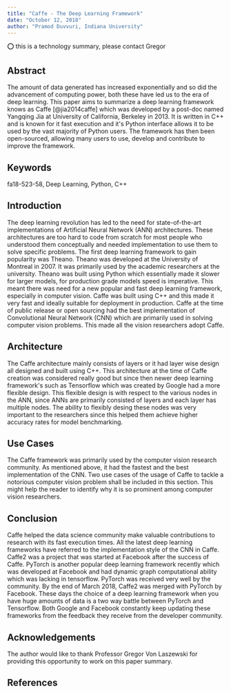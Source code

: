 ```yaml
---
title: "Caffe - The Deep Learning Framework"
date: "October 12, 2018"
author: "Pramod Duvvuri, Indiana University"
---
```


:o: this is a technology summary, please contact Gregor

## Abstract
The amount of data generated has increased exponentially and so did the advancement of computing power, both these have led us to the era of deep learning. This paper aims to summarize a deep learning framework knows as Caffe [@jia2014caffe] which was developed by a post-doc named Yangqing Jia at University of California, Berkeley in 2013. It is written in C++ and is known for it fast execution and it's Python interface allows it to be used by the vast majority of Python users. The framework has then been open-sourced, allowing many users to use, develop and contribute to improve the framework.

## Keywords
fa18-523-58, Deep Learning, Python, C++

## Introduction
The deep learning revolution has led to the need for state-of-the-art implementations of Artificial Neural Network (ANN) architectures. These architectures are too hard to code from scratch for most people who understood them conceptually and needed implementation to use them to solve specific problems. The first deep learning framework to gain popularity was Theano. Theano was developed at the University of Montreal in 2007. It was primarily used by the academic researchers at the university. Theano was built using Python which essentially made it slower for larger models, for production grade models speed is imperative. This meant there was need for a new popular and fast deep learning framework, especially in computer vision. Caffe was built using C++ and this made it very fast and ideally suitable for deployment in production. Caffe at the time of public release or open sourcing had the best implementation of Convolutional Neural Network (CNN) which are primarily used in solving computer vision problems. This made all the vision researchers adopt Caffe.

## Architecture
The Caffe architecture mainly consists of layers or it had layer wise design all designed and built using C++. This architecture at the time of Caffe creation was considered really good but since then newer deep learning framework's such as Tensorflow which was created by Google had a more flexible design. This flexible design is with respect to the various nodes in the ANN, since ANNs are primarily consisted of layers and each layer has multiple nodes. The ability to flexibly desing these nodes was very important to the researchers since this helped them achieve higher accuracy rates for model benchmarking.

## Use Cases
The Caffe framework was primarily used by the computer vision research community. As mentioned above, it had the fastest and the best implementation of the CNN. Two use cases of the usage of Caffe to tackle a notorious computer vision problem shall be included in this section. This might help the reader to identify why it is so prominent among computer vision researchers.

## Conclusion
Caffe helped the data science community make valuable contributions to research with its fast execution times. All the latest deep learning frameworks have referred to the implementation style of the CNN in Caffe. Caffe2 was a project that was started at Facebook after the success of Caffe. PyTorch is another popular deep learning framework recently which was developed at Facebook and had dynamic graph computational ability which was lacking in tensorflow. PyTorch was received very well by the community. By the end of March 2018, Caffe2 was merged with PyTorch by Facebook. These days the choice of a deep learning framework when you have huge amounts of data is a two way battle between PyTorch and Tensorflow. Both Google and Facebook constantly keep updating these frameworks from the feedback they receive from the developer community.

## Acknowledgements
The author would like to thank Professor Gregor Von Laszewski for providing this opportunity to work on this paper summary.

## References
